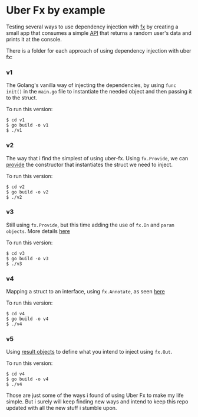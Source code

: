 # Uber Fx by example

Testing several ways to use dependency injection with [fx](https://github.com/uber-go/fx) by creating a small app that consumes a simple [API](http://randomuser.me/api/) that returns a random user's data and prints it at the console.

There is a folder for each approach of using dependency injection with uber fx:

### v1

The Golang's vanilla way of injecting the dependencies, by using `func init()` in the `main.go` file to instantiate the needed object and then passing it to the struct.


To run this version:

```
$ cd v1
$ go build -o v1
$ ./v1
```

### v2

The way that i find the simplest of using uber-fx. Using `fx.Provide`, we can [provide](https://uber-go.github.io/fx/annotate.html#annotating-a-function) the constructor that instantiates the struct we need to inject.

To run this version:

```
$ cd v2
$ go build -o v2
$ ./v2
```

### v3

Still using `fx.Provide`, but this time adding the use of `fx.In` and `param objects`. More details [here](https://uber-go.github.io/fx/parameter-objects.html#using-parameter-objects)

To run this version:

```
$ cd v3
$ go build -o v3
$ ./v3
```

### v4

Mapping a struct to an interface, using `fx.Annotate`, as seen [here](https://uber-go.github.io/fx/annotate.html#casting-structs-to-interfaces)

To run this version:

```
$ cd v4
$ go build -o v4
$ ./v4
```

### v5

Using [result objects](https://uber-go.github.io/fx/result-objects.html#using-result-objects) to define what you intend to inject using `fx.Out`.

To run this version:

```
$ cd v4
$ go build -o v4
$ ./v4
```


Those are just some of the ways i found of using Uber Fx to make my life simple. But i surely will keep finding new ways and intend to keep this repo updated with all the new stuff i stumble upon.



